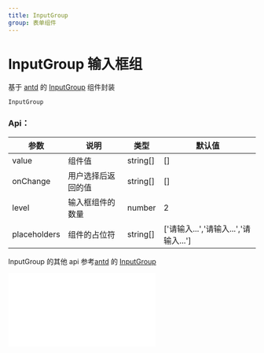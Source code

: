 ```yaml
---
title: InputGroup
group: 表单组件
---
```


# InputGroup 输入框组

基于 <a href="https://ant-design.antgroup.com/index-cn" target="_blank">antd</a> 的 <a href="https://ant-design.antgroup.com/components/input-cn#inputgroup" target="_blank">InputGroup</a> 组件封装

<code src='./form/input-group'>InputGroup</code>

### Api：

| 参数         | 说明               | 类型     | 默认值                                |
| ------------ | ------------------ | -------- | ------------------------------------- |
| value        | 组件值             | string[] | []                                    |
| onChange     | 用户选择后返回的值 | string[] | []                                    |
| level        | 输入框组件的数量   | number   | 2                                     |
| placeholders | 组件的占位符       | string[] | ['请输入...','请输入...','请输入...'] |

InputGroup 的其他 api 参考<a href="https://ant-design.antgroup.com/index-cn" target="_blank">antd</a> 的 <a href="https://ant-design.antgroup.com/components/input-cn#inputgroup" target="_blank">InputGroup</a>

<embed src="./index.md#L16-L20"></embed>

